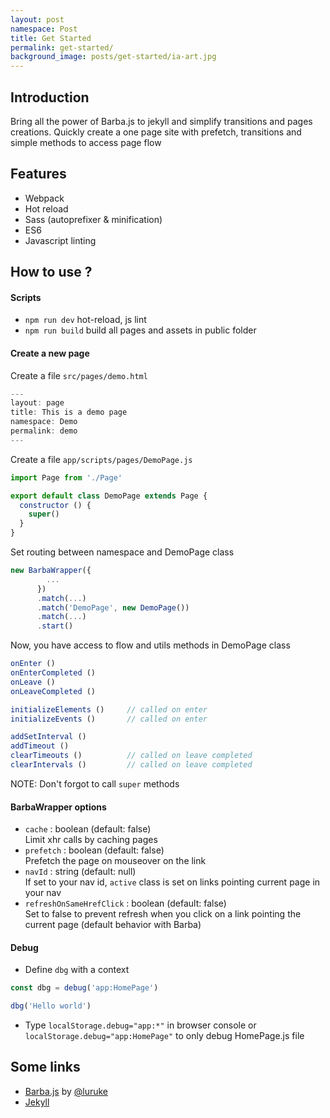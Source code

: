 ```yaml
---
layout: post
namespace: Post
title: Get Started
permalink: get-started/
background_image: posts/get-started/ia-art.jpg
---
```


## Introduction

Bring all the power of Barba.js to jekyll and simplify transitions and pages creations. Quickly create a one page site with prefetch, transitions and simple methods to access page flow

## Features

- Webpack
- Hot reload
- Sass (autoprefixer & minification)
- ES6
- Javascript linting

## How to use ?

#### Scripts

- `npm run dev` hot-reload, js lint
- `npm run build` build all pages and assets in public folder

#### Create a new page

Create a file `src/pages/demo.html`

``` javascript
---
layout: page
title: This is a demo page
namespace: Demo
permalink: demo
---
```

Create a file `app/scripts/pages/DemoPage.js`
``` javascript
import Page from './Page'

export default class DemoPage extends Page {
  constructor () {
    super()
  }
}
```

Set routing between namespace and DemoPage class
``` javascript
new BarbaWrapper({
        ...
      })
      .match(...)
      .match('DemoPage', new DemoPage())
      .match(...)
      .start()
```

Now, you have access to flow and utils methods in DemoPage class
``` javascript
onEnter ()
onEnterCompleted ()
onLeave ()
onLeaveCompleted ()

initializeElements ()     // called on enter
initializeEvents ()       // called on enter

addSetInterval ()
addTimeout ()
clearTimeouts ()          // called on leave completed
clearIntervals ()         // called on leave completed
```
NOTE: Don't forgot to call `super` methods

#### BarbaWrapper options

- `cache` : boolean (default: false)  
Limit xhr calls by caching pages
- `prefetch` : boolean (default: false)  
Prefetch the page on mouseover on the link
- `navId` : string (default: null)  
If set to your nav id, `active` class is set on links pointing current page in your nav
- `refreshOnSameHrefClick` : boolean (default: false)  
Set to false to prevent refresh when you click on a link pointing the current page (default behavior with Barba)

#### Debug

- Define `dbg` with a context

``` javascript
const dbg = debug('app:HomePage')

dbg('Hello world')
```

- Type `localStorage.debug="app:*"` in browser console or `localStorage.debug="app:HomePage"` to only debug HomePage.js file

## Some links
- [Barba.js](http://barbajs.org/) by [@luruke](https://twitter.com/luruke)
- [Jekyll](https://jekyllrb.com/docs/home/)
